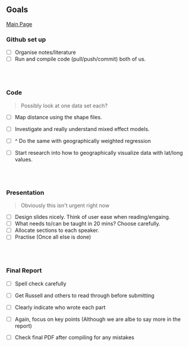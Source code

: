 ## Goals

[Main Page](https://github.com/Artixis/Maths_Project/blob/main/README.md)

 ### Github set up
- [ ] Organise notes/literature
- [ ] Run and compile code (pull/push/commit) both of us.

<br/><br/>

### Code 

> Possibly look at one data set each?

- [ ] Map distance using the shape files.
- [ ] Investigate and really understand mixed effect models.
- [ ] ^ Do the same with geographically weighted regression
- [ ] Start research into how to geographically visualize data with lat/long values.


<br/><br/>

### Presentation

> Obviously this isn't urgent right now

- [ ] Design slides nicely. Think of user ease when reading/engaing.
- [ ] What needs to/can be taught in 20 mins? Choose carefully.
- [ ] Allocate sections to each speaker.
- [ ] Practise (Once all else is done)

<br/><br/>

### Final Report 

- [ ] Spell check carefully
- [ ] Get Russell and others to read through before submitting 
- [ ] Clearly indicate who wrote each part
- [ ] Again, focus on key points (Although we are albe to say more in the report)
- [ ] Check final PDF after compiling for any mistakes

